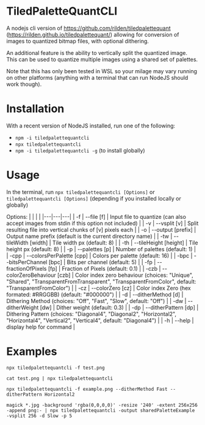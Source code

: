 # TiledPaletteQuantCLI

A nodejs cli version of https://github.com/rilden/tiledpalettequant (https://rilden.github.io/tiledpalettequant/) allowing for conversion of images to quantized bitmap files, with optional dithering. 

An additional feature is the ability to vertically split the quantized image. This can be used to quantize multiple images using a shared set of palettes.

Note that this has only been tested in WSL so your milage may vary running on other platforms (anything with a terminal that can run NodeJS should work though). 

# Installation
With a recent version of NodeJS installed, run one of the following:
- `npm -i tiledpalettequantcli`
- `npx tiledpalettequantcli`
- `npm -i tiledpalettequantcli -g` (to install globally)

# Usage
In the terminal, run `npx tiledpalettequantcli [Options]` or `tiledpalettequantcli [Options]` (depending if you installed locally or globally)

Options:
|   |   |   |
|---|---|---|
| -f | --file [f] | Input file to quantize (can also accept images from stdin if this option not included) |
|  -v | --vsplit [v]                 |  Split resulting file into vertical chunks of [v] pixels each |
|  -o | --output [prefix]            |  Output name prefix (default is the current directory name) |
|  -tw | --tileWidth [width]         |  Tile width px (default: 8) |
|  -th | --tileHeight [height]       |  Tile height px (default: 8) |
|  -p | --palettes [p]               |  Number of palettes (default: 1) |
|  -cpp | --colorsPerPalette [cpp]   |  Colors per palette (default: 16) |
|  -bpc | --bitsPerChannel [bpc]     |  Bits per channel (default: 5) |
|  -fp | --fractionOfPixels [fp]     |  Fraction of Pixels (default: 0.1) |
|  -czb | --colorZeroBehaviour [czb] |  Color index zero behaviour (choices: "Unique", "Shared", "TransparentFromTransparent", "TransparentFromColor", default: "TransparentFromColor") |
|  -cz | --colorZero [cz]            |  Color index Zero (hex formated: #RRGGBB) (default: "#000000") |
|  -d | --ditherMethod [d]           |  Dithering Method (choices: "Off", "Fast", "Slow", default: "Off") |
|  -dw | --ditherWeight [dw]         |  Dither weight (default: 0.3) |
|  -dp | --ditherPattern [dp]        |  Dithering Pattern (choices: "Diagonal4", "Diagonal2", "Horizontal2", "Horizontal4", "Vertical2", "Vertical4", default: "Diagonal4") |
|  -h | --help                       |  display help for command |



# Examples


`npx tiledpalettequantcli -f test.png`

`cat test.png | npx tiledpalettequantcli`

`npx tiledpalettequantcli -f example.png --ditherMethod Fast --ditherPattern Horizontal2`

`magick *.jpg -background 'rgba(0,0,0,0)' -resize '240' -extent 256x256 -append png:- | npx tiledpalettequantcli -output sharedPaletteExample -vsplit 256 -d Slow -p 5`

